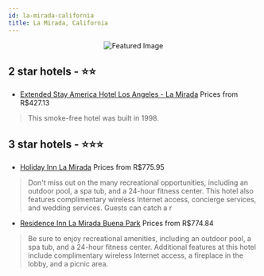 ```yaml
---
id: la-mirada-california
title: La Mirada, California
---
```


<center><img src="https://i.travelapi.com/hotels/1000000/20000/10700/10665/03ff345a_z.jpg" alt="Featured Image" /></center>


##  2 star hotels - ⭐️⭐️

-    [Extended Stay America Hotel Los Angeles - La Mirada](https://us.hurb.com/hotels/la-mirada/extended-stay-america-hotel-los-angeles-la-mirada-JNP-JP981812?cmp=18055) Prices from R$427.13
   > This smoke-free hotel was built in 1998.

##  3 star hotels - ⭐️⭐️⭐️

-    [Holiday Inn La Mirada](https://us.hurb.com/hotels/la-mirada/holiday-inn-la-mirada-JNP-JP337994?cmp=18055) Prices from R$775.95
   > Don't miss out on the many recreational opportunities, including an outdoor pool, a spa tub, and a 24-hour fitness center. This hotel also features complimentary wireless Internet access, concierge services, and wedding services. Guests can catch a r
-    [Residence Inn La Mirada Buena Park](https://us.hurb.com/hotels/la-mirada/residence-inn-la-mirada-buena-park-JNP-JP157350?cmp=18055) Prices from R$774.84
   > Be sure to enjoy recreational amenities, including an outdoor pool, a spa tub, and a 24-hour fitness center. Additional features at this hotel include complimentary wireless Internet access, a fireplace in the lobby, and a picnic area.
